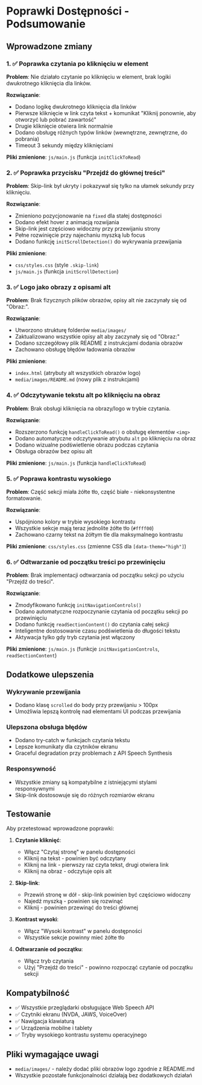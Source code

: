 # Poprawki Dostępności - Podsumowanie

## Wprowadzone zmiany

### 1. ✅ Poprawka czytania po kliknięciu w element

**Problem**: Nie działało czytanie po kliknięciu w element, brak logiki dwukrotnego kliknięcia dla linków.

**Rozwiązanie**:
- Dodano logikę dwukrotnego kliknięcia dla linków
- Pierwsze kliknięcie w link czyta tekst + komunikat "Kliknij ponownie, aby otworzyć lub pobrać zawartość"
- Drugie kliknięcie otwiera link normalnie
- Dodano obsługę różnych typów linków (wewnętrzne, zewnętrzne, do pobrania)
- Timeout 3 sekundy między kliknięciami

**Pliki zmienione**: `js/main.js` (funkcja `initClickToRead`)

### 2. ✅ Poprawka przycisku "Przejdź do głównej treści"

**Problem**: Skip-link był ukryty i pokazywał się tylko na ułamek sekundy przy kliknięciu.

**Rozwiązanie**:
- Zmieniono pozycjonowanie na `fixed` dla stałej dostępności
- Dodano efekt hover z animacją rozwijania
- Skip-link jest częściowo widoczny przy przewijaniu strony
- Pełne rozwinięcie przy najechaniu myszką lub focus
- Dodano funkcję `initScrollDetection()` do wykrywania przewijania

**Pliki zmienione**: 
- `css/styles.css` (style `.skip-link`)
- `js/main.js` (funkcja `initScrollDetection`)

### 3. ✅ Logo jako obrazy z opisami alt

**Problem**: Brak fizycznych plików obrazów, opisy alt nie zaczynały się od "Obraz:".

**Rozwiązanie**:
- Utworzono strukturę folderów `media/images/`
- Zaktualizowano wszystkie opisy alt aby zaczynały się od "Obraz:"
- Dodano szczegółowy plik README z instrukcjami dodania obrazów
- Zachowano obsługę błędów ładowania obrazów

**Pliki zmienione**:
- `index.html` (atrybuty alt wszystkich obrazów logo)
- `media/images/README.md` (nowy plik z instrukcjami)

### 4. ✅ Odczytywanie tekstu alt po kliknięciu na obraz

**Problem**: Brak obsługi kliknięcia na obrazy/logo w trybie czytania.

**Rozwiązanie**:
- Rozszerzono funkcję `handleClickToRead()` o obsługę elementów `<img>`
- Dodano automatyczne odczytywanie atrybutu `alt` po kliknięciu na obraz
- Dodano wizualne podświetlenie obrazu podczas czytania
- Obsługa obrazów bez opisu alt

**Pliki zmienione**: `js/main.js` (funkcja `handleClickToRead`)

### 5. ✅ Poprawa kontrastu wysokiego

**Problem**: Część sekcji miała żółte tło, część białe - niekonsystentne formatowanie.

**Rozwiązanie**:
- Uspójniono kolory w trybie wysokiego kontrastu
- Wszystkie sekcje mają teraz jednolite żółte tło (`#ffff00`)
- Zachowano czarny tekst na żółtym tle dla maksymalnego kontrastu

**Pliki zmienione**: `css/styles.css` (zmienne CSS dla `[data-theme="high"]`)

### 6. ✅ Odtwarzanie od początku treści po przewinięciu

**Problem**: Brak implementacji odtwarzania od początku sekcji po użyciu "Przejdź do treści".

**Rozwiązanie**:
- Zmodyfikowano funkcję `initNavigationControls()`
- Dodano automatyczne rozpoczynanie czytania od początku sekcji po przewinięciu
- Dodano funkcję `readSectionContent()` do czytania całej sekcji
- Inteligentne dostosowanie czasu podświetlenia do długości tekstu
- Aktywacja tylko gdy tryb czytania jest włączony

**Pliki zmienione**: `js/main.js` (funkcje `initNavigationControls`, `readSectionContent`)

## Dodatkowe ulepszenia

### Wykrywanie przewijania
- Dodano klasę `scrolled` do body przy przewijaniu > 100px
- Umożliwia lepszą kontrolę nad elementami UI podczas przewijania

### Ulepszona obsługa błędów
- Dodano try-catch w funkcjach czytania tekstu
- Lepsze komunikaty dla czytników ekranu
- Graceful degradation przy problemach z API Speech Synthesis

### Responsywność
- Wszystkie zmiany są kompatybilne z istniejącymi stylami responsywnymi
- Skip-link dostosowuje się do różnych rozmiarów ekranu

## Testowanie

Aby przetestować wprowadzone poprawki:

1. **Czytanie kliknięć**:
   - Włącz "Czytaj stronę" w panelu dostępności
   - Kliknij na tekst - powinien być odczytany
   - Kliknij na link - pierwszy raz czyta tekst, drugi otwiera link
   - Kliknij na obraz - odczytuje opis alt

2. **Skip-link**:
   - Przewiń stronę w dół - skip-link powinien być częściowo widoczny
   - Najedź myszką - powinien się rozwinąć
   - Kliknij - powinien przewinąć do treści głównej

3. **Kontrast wysoki**:
   - Włącz "Wysoki kontrast" w panelu dostępności
   - Wszystkie sekcje powinny mieć żółte tło

4. **Odtwarzanie od początku**:
   - Włącz tryb czytania
   - Użyj "Przejdź do treści" - powinno rozpocząć czytanie od początku sekcji

## Kompatybilność

- ✅ Wszystkie przeglądarki obsługujące Web Speech API
- ✅ Czytniki ekranu (NVDA, JAWS, VoiceOver)
- ✅ Nawigacja klawiaturą
- ✅ Urządzenia mobilne i tablety
- ✅ Tryby wysokiego kontrastu systemu operacyjnego

## Pliki wymagające uwagi

- `media/images/` - należy dodać pliki obrazów logo zgodnie z README.md
- Wszystkie pozostałe funkcjonalności działają bez dodatkowych działań